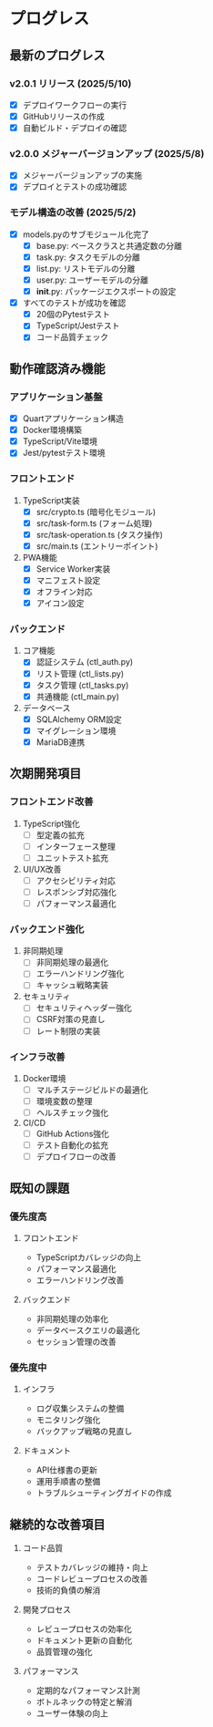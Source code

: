 # プログレス

## 最新のプログレス

### v2.0.1 リリース (2025/5/10)

- [x] デプロイワークフローの実行
- [x] GitHubリリースの作成
- [x] 自動ビルド・デプロイの確認

### v2.0.0 メジャーバージョンアップ (2025/5/8)

- [x] メジャーバージョンアップの実施
- [x] デプロイとテストの成功確認

### モデル構造の改善 (2025/5/2)

- [x] models.pyのサブモジュール化完了
  - [x] base.py: ベースクラスと共通定数の分離
  - [x] task.py: タスクモデルの分離
  - [x] list.py: リストモデルの分離
  - [x] user.py: ユーザーモデルの分離
  - [x] __init__.py: パッケージエクスポートの設定
- [x] すべてのテストが成功を確認
  - [x] 20個のPytestテスト
  - [x] TypeScript/Jestテスト
  - [x] コード品質チェック

## 動作確認済み機能

### アプリケーション基盤

- [x] Quartアプリケーション構造
- [x] Docker環境構築
- [x] TypeScript/Vite環境
- [x] Jest/pytestテスト環境

### フロントエンド

1. TypeScript実装
   - [x] src/crypto.ts (暗号化モジュール)
   - [x] src/task-form.ts (フォーム処理)
   - [x] src/task-operation.ts (タスク操作)
   - [x] src/main.ts (エントリーポイント)

2. PWA機能
   - [x] Service Worker実装
   - [x] マニフェスト設定
   - [x] オフライン対応
   - [x] アイコン設定

### バックエンド

1. コア機能
   - [x] 認証システム (ctl_auth.py)
   - [x] リスト管理 (ctl_lists.py)
   - [x] タスク管理 (ctl_tasks.py)
   - [x] 共通機能 (ctl_main.py)

2. データベース
   - [x] SQLAlchemy ORM設定
   - [x] マイグレーション環境
   - [x] MariaDB連携

## 次期開発項目

### フロントエンド改善

1. TypeScript強化
   - [ ] 型定義の拡充
   - [ ] インターフェース整理
   - [ ] ユニットテスト拡充

2. UI/UX改善
   - [ ] アクセシビリティ対応
   - [ ] レスポンシブ対応強化
   - [ ] パフォーマンス最適化

### バックエンド強化

1. 非同期処理
   - [ ] 非同期処理の最適化
   - [ ] エラーハンドリング強化
   - [ ] キャッシュ戦略実装

2. セキュリティ
   - [ ] セキュリティヘッダー強化
   - [ ] CSRF対策の見直し
   - [ ] レート制限の実装

### インフラ改善

1. Docker環境
   - [ ] マルチステージビルドの最適化
   - [ ] 環境変数の整理
   - [ ] ヘルスチェック強化

2. CI/CD
   - [ ] GitHub Actions強化
   - [ ] テスト自動化の拡充
   - [ ] デプロイフローの改善

## 既知の課題

### 優先度高

1. フロントエンド
   - TypeScriptカバレッジの向上
   - パフォーマンス最適化
   - エラーハンドリング改善

2. バックエンド
   - 非同期処理の効率化
   - データベースクエリの最適化
   - セッション管理の改善

### 優先度中

1. インフラ
   - ログ収集システムの整備
   - モニタリング強化
   - バックアップ戦略の見直し

2. ドキュメント
   - API仕様書の更新
   - 運用手順書の整備
   - トラブルシューティングガイドの作成

## 継続的な改善項目

1. コード品質
   - テストカバレッジの維持・向上
   - コードレビュープロセスの改善
   - 技術的負債の解消

2. 開発プロセス
   - レビュープロセスの効率化
   - ドキュメント更新の自動化
   - 品質管理の強化

3. パフォーマンス
   - 定期的なパフォーマンス計測
   - ボトルネックの特定と解消
   - ユーザー体験の向上

